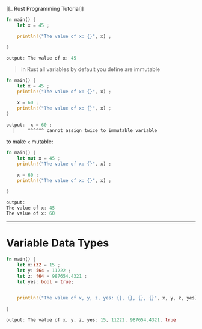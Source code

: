 [[_ Rust Programming Tutorial]]
```rust
fn main() {
    let x = 45 ;

    println!("The value of x: {}", x) ;

}

output: The value of x: 45
```



> 
> in Rust all variables by default you define are immutable
> 
```rust
fn main() {
    let x = 45 ;
    println!("The value of x: {}", x) ;

    x = 60 ;
    println!("The value of x: {}", x) ;
}

output:  x = 60 ;
  |     ^^^^^^ cannot assign twice to immutable variable
```

to make `x` mutable:
```rust
fn main() {
    let mut x = 45 ;
    println!("The value of x: {}", x) ;

    x = 60 ;
    println!("The value of x: {}", x) ;

}

output:
The value of x: 45
The value of x: 60
```


---
# Variable Data Types
```rust
fn main() {
    let x:i32 = 15 ;
    let y: i64 = 11222 ;
    let z: f64 = 987654.4321 ;
    let yes: bool = true;

   
    println!("The value of x, y, z, yes: {}, {}, {}, {}", x, y, z, yes) ;

}

output: The value of x, y, z, yes: 15, 11222, 987654.4321, true
```









